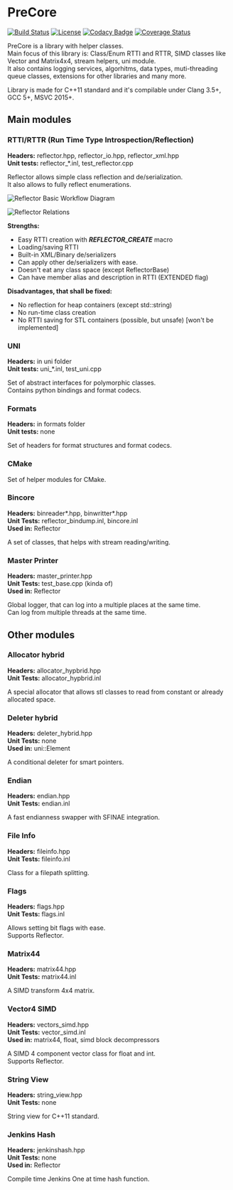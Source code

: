 # PreCore

[![Build Status](https://travis-ci.org/PredatorCZ/PreCore.svg?branch=master)](https://travis-ci.org/PredatorCZ/PreCore)
[![License](https://img.shields.io/badge/License-Apache%202.0-blue.svg)](https://opensource.org/licenses/Apache-2.0)
[![Codacy Badge](https://app.codacy.com/project/badge/Grade/50479b1d15d848bcb389dc2166c294e2)](https://www.codacy.com/manual/PredatorCZ/PreCore?utm_source=github.com&amp;utm_medium=referral&amp;utm_content=PredatorCZ/PreCore&amp;utm_campaign=Badge_Grade)
[![Coverage Status](https://coveralls.io/repos/github/PredatorCZ/PreCore/badge.svg?branch=master)](https://coveralls.io/github/PredatorCZ/PreCore?branch=master)

PreCore is a library with helper classes.\
Main focus of this library is: Class/Enum RTTI and RTTR, SIMD classes like Vector and Matrix4x4, stream helpers, uni module.\
It also contains logging services, algorhitms, data types, muti-threading queue classes, extensions for other libraries and many more.

Library is made for C++11 standard and it's compilable under Clang 3.5+, GCC 5+, MSVC 2015+.

## Main modules

### RTTI/RTTR (Run Time Type Introspection/Reflection)

**Headers:** reflector.hpp, reflector_io.hpp, reflector_xml.hpp\
**Unit tests:** reflector_*.inl, test_reflector.cpp

Reflector allows simple class reflection and de/serialization.\
It also allows to fully reflect enumerations.

![Reflector Basic Workflow Diagram](http://www.plantuml.com/plantuml/proxy?cache=no&src=https://raw.github.com/predatorcz/precore/master/doc/ref_bwd.puml)

![Reflector Relations](http://www.plantuml.com/plantuml/proxy?cache=no&src=https://raw.github.com/predatorcz/precore/master/doc/rf_rel.puml)

**Strengths:**

* Easy RTTI creation with ***REFLECTOR_CREATE*** macro
* Loading/saving RTTI
* Built-in XML/Binary de/serializers
* Can apply other de/serializers with ease.
* Doesn't eat any class space (except ReflectorBase)
* Can have member alias and description in RTTI (EXTENDED flag)

**Disadvantages, that shall be fixed:**

* No reflection for heap containers (except std::string)
* No run-time class creation
* No RTTI saving for STL containers (possible, but unsafe) [won't be implemented]

### UNI

**Headers:** in uni folder\
**Unit tests:** uni_\*.inl, test_uni.cpp

Set of abstract interfaces for polymorphic classes.\
Contains python bindings and format codecs.

### Formats

**Headers:** in formats folder\
**Unit tests:** none

Set of headers for format structures and format codecs.

### CMake

Set of helper modules for CMake.

### Bincore

**Headers:** binreader\*.hpp, binwritter\*.hpp\
**Unit Tests:** reflector_bindump.inl, bincore.inl\
**Used in:** Reflector

A set of classes, that helps with stream reading/writing.

### Master Printer

**Headers:** master_printer.hpp\
**Unit Tests:** test_base.cpp (kinda of)\
**Used in:** Reflector

Global logger, that can log into a multiple places at the same time.\
Can log from multiple threads at the same time.

## Other modules

### Allocator hybrid

**Headers:** allocator_hypbrid.hpp\
**Unit Tests:** allocator_hypbrid.inl

A special allocator that allows stl classes to read from constant or already allocated space.

### Deleter hybrid

**Headers:** deleter_hybrid.hpp\
**Unit Tests:** none\
**Used in:** uni::Element

A conditional deleter for smart pointers.

### Endian

**Headers:** endian.hpp\
**Unit Tests:** endian.inl

A fast endianness swapper with SFINAE integration.

### File Info

**Headers:** fileinfo.hpp\
**Unit Tests:** fileinfo.inl

Class for a filepath splitting.

### Flags

**Headers:** flags.hpp\
**Unit Tests:** flags.inl

Allows setting bit flags with ease.\
Supports Reflector.

### Matrix44

**Headers:** matrix44.hpp\
**Unit Tests:** matrix44.inl

A SIMD transform 4x4 matrix.

### Vector4 SIMD

**Headers:** vectors_simd.hpp\
**Unit Tests:** vector_simd.inl\
**Used in:** matrix44, float, simd block decompressors

A SIMD 4 component vector class for float and int.\
Supports Reflector.

### String View

**Headers:** string_view.hpp\
**Unit Tests:** none

String view for C++11 standard.

### Jenkins Hash

**Headers:** jenkinshash.hpp\
**Unit Tests:** none\
**Used in:** Reflector

Compile time Jenkins One at time hash function.
